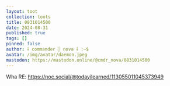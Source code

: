 ```yaml
---
layout: toot
collection: toots
title: 0831014500
date: 2024-08-31
published: true
tags: []
pinned: false
author: ⸸ commander ░ nova ⸸ :~$
avatar: /img/avatar/daemon.jpeg
mastodon: https://mastodon.online/@cmdr_nova/0831014500
---
```


Wha RE: https://noc.social/@todayilearned/113055011045373949
